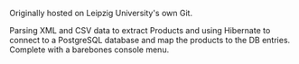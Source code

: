 Originally hosted on Leipzig University's own Git. 

Parsing XML and CSV data to extract Products and using Hibernate to connect to a PostgreSQL database and map the products to the DB entries. 
Complete with a barebones console menu.
